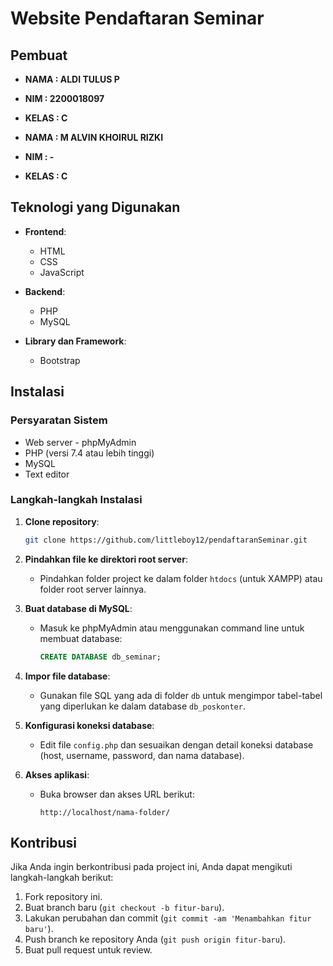 # Website Pendaftaran Seminar

## Pembuat
- **NAMA   : ALDI TULUS P**
- **NIM    : 2200018097**
- **KELAS  : C**
  
- **NAMA   : M ALVIN KHOIRUL RIZKI**
- **NIM    : -**
- **KELAS  : C**

## Teknologi yang Digunakan
- **Frontend**:
  - HTML
  - CSS
  - JavaScript
  
- **Backend**:
  - PHP 
  - MySQL

- **Library dan Framework**:
  - Bootstrap
  
## Instalasi

### Persyaratan Sistem
- Web server - phpMyAdmin
- PHP (versi 7.4 atau lebih tinggi)
- MySQL
- Text editor

### Langkah-langkah Instalasi
1. **Clone repository**:
    ```bash
    git clone https://github.com/littleboy12/pendaftaranSeminar.git
    ```

2. **Pindahkan file ke direktori root server**:
   - Pindahkan folder project ke dalam folder `htdocs` (untuk XAMPP) atau folder root server lainnya.

3. **Buat database di MySQL**:
   - Masuk ke phpMyAdmin atau menggunakan command line untuk membuat database:
     ```sql
     CREATE DATABASE db_seminar;
     ```

4. **Impor file database**:
   - Gunakan file SQL yang ada di folder `db` untuk mengimpor tabel-tabel yang diperlukan ke dalam database `db_poskonter`.

5. **Konfigurasi koneksi database**:
   - Edit file `config.php` dan sesuaikan dengan detail koneksi database (host, username, password, dan nama database).

6. **Akses aplikasi**:
   - Buka browser dan akses URL berikut:
     ```
     http://localhost/nama-folder/
     ```
## Kontribusi
Jika Anda ingin berkontribusi pada project ini, Anda dapat mengikuti langkah-langkah berikut:
1. Fork repository ini.
2. Buat branch baru (`git checkout -b fitur-baru`).
3. Lakukan perubahan dan commit (`git commit -am 'Menambahkan fitur baru'`).
4. Push branch ke repository Anda (`git push origin fitur-baru`).
5. Buat pull request untuk review.
